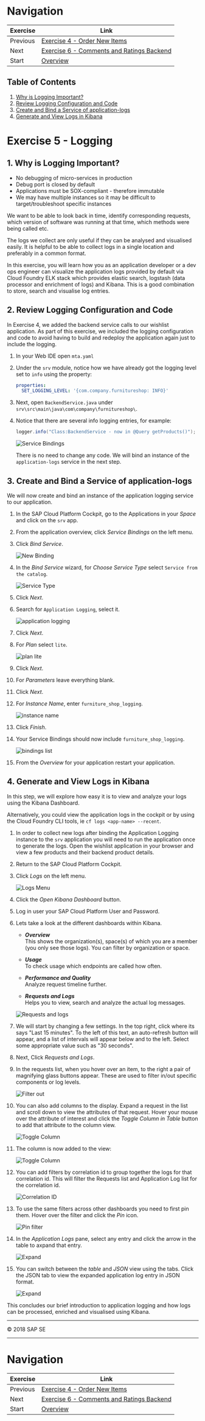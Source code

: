 <a name="top"></a># Navigation

| Exercise | Link |
|---|---|
| Previous | [Exercise 4 - Order New Items](../Exercise-04-Order-New-Items)
| Next | [Exercise 6 - Comments and Ratings Backend](../Exercise-06-Comments-and-Ratings-Backend)
| Start | [Overview](../README.md)



## Table of Contents
1. [Why is Logging Important?](#1-importance-of-logging)
1. [Review Logging Configuration and Code](#2-review-logging-config)
1. [Create and Bind a Service of application-logs](#3-app-logging-service)
1. [Generate and View Logs in Kibana](#4-kibana)



# Exercise 5 - Logging



<a name="1-importance-of-logging"></a>
## 1. Why is Logging Important?

- No debugging of micro-services in production
- Debug port is closed by default
- Applications must be SOX-compliant - therefore immutable
- We may have multiple instances so it may be difficult to target/troubleshoot specific instances

We want to be able to look back in time, identify corresponding requests, which version of software was running at that time, which methods were being called etc.

The logs we collect are only useful if they can be analysed and visualised easily. It is helpful to be able to collect logs in a single location and preferably in a common format.

In this exercise, you will learn how you as an application developer or a dev ops engineer can visualize the application logs provided by default via Cloud Foundry ELK stack which provides elastic search, logstash (data processor and enrichment of logs) and Kibana. This is a good combination to store, search and visualise log entries.



<a name="2-review-logging-config"></a>
## 2. Review Logging Configuration and Code

In Exercise 4, we added the backend service calls to our wishlist application. As part of this exercise, we included the logging configuration and code to avoid having to build and redeploy the application again just to include the logging. 

1. In your Web IDE open `mta.yaml`
1. Under the `srv` module, notice how we have already got the logging level set to `info` using the property:

    ```yaml
    properties: 
      SET_LOGGING_LEVEL: '{com.company.furnitureshop: INFO}'    
    ```

1. Next, open `BackendService.java` under  `srv\src\main\java\com\company\furnitureshop\`. 
1. Notice that there are several info logging entries, for example:

    ```java
    logger.info("Class:BackendService - now in @Query getProducts()");
    ```

    ![Service Bindings](images/Exercise3_1b_backend_service.JPG)

    There is no need to change any code. We will bind an instance of the `application-logs` service in the next step.



<a name="3-app-logging-service"></a>
## 3. Create and Bind a Service of application-logs

We will now create and bind an instance of the application logging service to our application.

1. In the SAP Cloud Platform Cockpit, go to the Applications in your _Space_ and click on the `srv` app.
1. From the application overview, click _Service Bindings_ on the left menu.
1. Click _Bind Service_.

    ![New Binding](images/Exercise3_2_service_bindings.JPG)

1. In the _Bind Service_ wizard, for _Choose Service Type_ select `Service from the catalog`.

    ![Service Type](images/Exercise3_3_service_bindings.JPG)

1. Click _Next_.
1. Search for `Application Logging`, select it.

    ![application logging](images/Exercise3_4_service_bindings.JPG)

1. Click _Next_.
1. For _Plan_ select `lite`.

    ![plan lite](images/Exercise3_5_service_bindings.JPG)

1. Click _Next_.
1. For _Parameters_ leave everything blank.
1. Click _Next_.
1. For _Instance Name_, enter `furniture_shop_logging`.

    ![instance name](images/Exercise3_6_service_bindings.JPG)

1. Click _Finish_.
1. Your Service Bindings should now include `furniture_shop_logging`.

    ![bindings list](images/Exercise3_7_service_bindings.JPG)

1. From the _Overview_ for your application restart your application.



<a name="4-kibana"></a>
## 4. Generate and View Logs in Kibana

In this step, we will explore how easy it is to view and analyze your logs using the Kibana Dashboard. 

Alternatively, you could view the application logs in the cockpit or by using the Cloud Foundry CLI tools, ie `cf logs <app-name> --recent`. 

1. In order to collect new logs after binding the Application Logging instance to the `srv` application you will need to run the application once to generate the logs. Open the wishlist application in your browser and view a few products and their backend product details.

1. Return to the SAP Cloud Platform Cockpit.

1. Click _Logs_ on the left menu.

    ![Logs Menu](images/Exercise3_8_logging.JPG)

1. Click the _Open Kibana Dashboard_ button.

1. Log in user your SAP Cloud Platform User and Password.

1. Lets take a look at the different dashboards within Kibana.

   - ***Overview***  
     This shows the organization(s), space(s) of which you are a member (you        only see those logs). You can filter by organization or space. 

   - ***Usage***  
     To check usage which endpoints are called how often.

   - ***Performance and Quality***  
     Analyze request timeline further.

   - ***Requests and Logs***  
     Helps you to view, search and analyze the actual log messages.
     
    ![Requests and logs](images/Exercise3_15_all_logging.JPG)

1. We will start by changing a few settings. In the top right, click where its says "Last 15 minutes".  To the left of this text, an auto-refresh button will appear, and a list of intervals will appear below and to the left.  Select some appropriate value such as "30 seconds".

1. Next, Click _Requests and Logs_.

1. In the requests list, when you hover over an item, to the right a pair of magnifying glass buttons appear.  These are used to filter in/out specific components or log levels.

    ![Filter out](images/Exercise3_19_filter_out.JPG)

1. You can also add columns to the display. Expand a request in the list and scroll down to view the attributes of that request. Hover your mouse over the attribute of interest and click the _Toggle Column in Table_ button to add that attribute to the column view.

    ![Toggle Column](images/Exercise3_11_toggle%20column1.JPG)

1. The column is now added to the view:

    ![Toggle Column](images/Exercise3_12_toggle%20column2.JPG)

1. You can add filters by correlation id to group together the logs for that correlation id. This will filter the Requests list and Application Log list for the correlation id. 

    ![Correlation ID](images/Exercise3_18_filter_correlation_id.JPG)

1. To use the same filters across other dashboards you need to first pin them. Hover over the filter and click the _Pin_ icon.

    ![Pin filter](images/Exercise3_13_pin%20filter.JPG)

1. In the _Application Logs_ pane, select any entry and click the arrow in the table to axpand that entry.

    ![Expand](images/Exercise3_16_application_logs_expand.JPG)

1. You can switch between the _table_ and _JSON_ view using the tabs. Click the JSON tab to view the expanded application log entry in JSON format. 

    ![Expand](images/Exercise3_16a_application_logs_JSON.JPG)

This concludes our brief introduction to application logging and how logs can be processed, enriched and visualised using Kibana.


<hr>
© 2018 SAP SE
<hr>


# Navigation

| Exercise | Link |
|---|---|
| Previous | [Exercise 4 - Order New Items](../Exercise-04-Order-New-Items)
| Next | [Exercise 6 - Comments and Ratings Backend](../Exercise-06-Comments-and-Ratings-Backend)
| Start | [Overview](../README.md)
